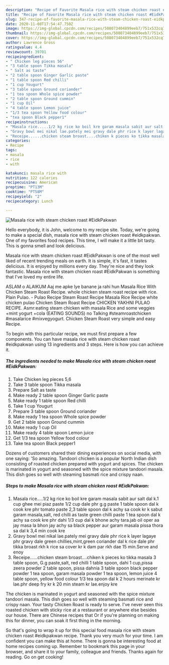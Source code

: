 ```yaml
---
description: "Recipe of Favorite Masala rice with steam chicken roast #EidkPakwan"
title: "Recipe of Favorite Masala rice with steam chicken roast #EidkPakwan"
slug: 347-recipe-of-favorite-masala-rice-with-steam-chicken-roast-eidkpakwan
date: 2020-11-08T17:54:47.750Z
image: https://img-global.cpcdn.com/recipes/508073404899eeb7/751x532cq70/masala-rice-with-steam-chicken-roast-eidkpakwan-recipe-main-photo.jpg
thumbnail: https://img-global.cpcdn.com/recipes/508073404899eeb7/751x532cq70/masala-rice-with-steam-chicken-roast-eidkpakwan-recipe-main-photo.jpg
cover: https://img-global.cpcdn.com/recipes/508073404899eeb7/751x532cq70/masala-rice-with-steam-chicken-roast-eidkpakwan-recipe-main-photo.jpg
author: Lawrence Gross
ratingvalue: 4.4
reviewcount: 39701
recipeingredient:
- " Chicken leg pieces 56"
- "3 table spoon Tikka masala"
- " Salt as taste"
- "2 table spoon Ginger Garlic paste"
- "1 table spoon Red chilli"
- "1 cup Yougurt"
- "3 table spoon Ground coriander"
- "1 tea spoon Whole spice powder"
- "2 table spoon Ground cummin"
- "1 cup Oil"
- "4 table spoon Lemon juice"
- "1/3 tea spoon Yellow food colour"
- "tea spoon Black pepper1"
recipeinstructions:
- "Masala rice.....1/2 kg rice ko boil kre garam masala sabit aur salt dal k.1 cup ghee mei piaz paste 1/2 cup dale phr g.g paste 1 table spoon dal k cook kre phr tomato paste 2,3 table spoon dal k achy sa cook kr k sabut garam masala,salt, red chilli as taste green chilli paste 1 tea spoon dal k achy sa cook kre phr dahi 1/3 cup dal k bhone achy tara.jab oil oper aa jay masa la bhon jay achy sa black pepper aur garam masala pissa thora sa dal k 3,4 min cook kre"
- "Gravy bowl mei nikal lae.pately mei gravy dale phr rice k layer lagaye phr gravy dale green chillies,mint,green coriander dal k rice dale phr tikka broast rkh k rice sa cover kr k dam par rkh dae 15 min.Serve and enoy"
- "Receipe......chicken steam broast....chiken k pieces ko tikka masala 3 table spoon, G.g paste,salt, red chilli 1 table spoon, dahi 1 cup,pissa zeera powder 2 table spoon, pissa dahnia 3 table spoon black pepper powder 1 tea spoon, garam masala powder 1 tea spoon, lemon juice 4 table spoon, yellow food colour 1/3 tea spoon dal k 2 hours merinate kr lae.phr deep fry kr k 20 min steam kr lae.enjoy kre"
categories:
- Recipe
tags:
- masala
- rice
- with

katakunci: masala rice with 
nutrition: 122 calories
recipecuisine: American
preptime: "PT13M"
cooktime: "PT58M"
recipeyield: "2"
recipecategory: Lunch

---
```



![Masala rice with steam chicken roast #EidkPakwan](https://img-global.cpcdn.com/recipes/508073404899eeb7/751x532cq70/masala-rice-with-steam-chicken-roast-eidkpakwan-recipe-main-photo.jpg)

Hello everybody, it is John, welcome to my recipe site. Today, we're going to make a special dish, masala rice with steam chicken roast #eidkpakwan. One of my favorites food recipes. This time, I will make it a little bit tasty. This is gonna smell and look delicious.

Masala rice with steam chicken roast #EidkPakwan is one of the most well liked of recent trending meals on earth. It is simple, it's fast, it tastes delicious. It is enjoyed by millions every day. They're nice and they look fantastic. Masala rice with steam chicken roast #EidkPakwan is something that I've loved my entire life.

ASLAM o ALAIKUM Aaj me apke lye banane ja rahi hun Masala Rice With Chicken Steam Roast Recipe. whole chicken steam roast recipe with rice. Plain Pulao. - Pulao Recipe Steam Roast Recipe Masala Rice Recipe white chicken pulao Chicken Steam Roast Recipe CHICKEN YAKHNI PULAO RECIPE. Asmr:eating steam chicken with masala Rice and some veggies +mint yogurt +cola (EATING SOUNDS) no Talking #steamroastchicken #masalarice #mixvegyogurt. Chicken Steam Roast very simple and easy Recipe.


To begin with this particular recipe, we must first prepare a few components. You can have masala rice with steam chicken roast #eidkpakwan using 13 ingredients and 3 steps. Here is how you can achieve it.

<!--inarticleads1-->

##### The ingredients needed to make Masala rice with steam chicken roast #EidkPakwan:

1. Take  Chicken leg pieces 5,6
1. Take 3 table spoon Tikka masala
1. Prepare  Salt as taste
1. Make ready 2 table spoon Ginger Garlic paste
1. Make ready 1 table spoon Red chilli
1. Take 1 cup Yougurt
1. Prepare 3 table spoon Ground coriander
1. Make ready 1 tea spoon Whole spice powder
1. Get 2 table spoon Ground cummin
1. Make ready 1 cup Oil
1. Make ready 4 table spoon Lemon juice
1. Get 1/3 tea spoon Yellow food colour
1. Take tea spoon Black pepper1


Dozens of customers shared their dining experiences on social media, with one saying: &#39;So amazing. Tandoori chicken is a popular North Indian dish consisting of roasted chicken prepared with yogurt and spices. The chicken is marinated in yogurt and seasoned with the spice mixture tandoori masala. This dish goes so well with steaming basmati rice and crispy naan. 

<!--inarticleads2-->

##### Steps to make Masala rice with steam chicken roast #EidkPakwan:

1. Masala rice.....1/2 kg rice ko boil kre garam masala sabit aur salt dal k.1 cup ghee mei piaz paste 1/2 cup dale phr g.g paste 1 table spoon dal k cook kre phr tomato paste 2,3 table spoon dal k achy sa cook kr k sabut garam masala,salt, red chilli as taste green chilli paste 1 tea spoon dal k achy sa cook kre phr dahi 1/3 cup dal k bhone achy tara.jab oil oper aa jay masa la bhon jay achy sa black pepper aur garam masala pissa thora sa dal k 3,4 min cook kre
1. Gravy bowl mei nikal lae.pately mei gravy dale phr rice k layer lagaye phr gravy dale green chillies,mint,green coriander dal k rice dale phr tikka broast rkh k rice sa cover kr k dam par rkh dae 15 min.Serve and enoy
1. Receipe......chicken steam broast....chiken k pieces ko tikka masala 3 table spoon, G.g paste,salt, red chilli 1 table spoon, dahi 1 cup,pissa zeera powder 2 table spoon, pissa dahnia 3 table spoon black pepper powder 1 tea spoon, garam masala powder 1 tea spoon, lemon juice 4 table spoon, yellow food colour 1/3 tea spoon dal k 2 hours merinate kr lae.phr deep fry kr k 20 min steam kr lae.enjoy kre


The chicken is marinated in yogurt and seasoned with the spice mixture tandoori masala. This dish goes so well with steaming basmati rice and crispy naan. Your tasty Chicken Roast is ready to serve. I&#39;ve never seen this roasted chicken with sticky rice at a restaurant or anywhere else besides our house. There are Chinese recipes that Or if you&#39;re planning on making this for dinner, you can soak it first thing in the morning. 

So that's going to wrap it up for this special food masala rice with steam chicken roast #eidkpakwan recipe. Thank you very much for your time. I am confident you can make this at home. There is gonna be interesting food at home recipes coming up. Remember to bookmark this page in your browser, and share it to your family, colleague and friends. Thanks again for reading. Go on get cooking!
